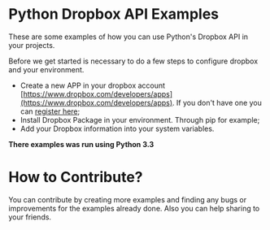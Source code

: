Python Dropbox API Examples
====================

These are some examples of how you can use Python's Dropbox API in your projects.

Before we get started is necessary to do a few steps to configure dropbox and your environment.

* Create a new APP in your dropbox account [https://www.dropbox.com/developers/apps](https://www.dropbox.com/developers/apps). If you don't have one you can [register here](https://db.tt/8aGace0);
* Install Dropbox Package in your environment. Through pip for example;
* Add your Dropbox information into your system variables.

**There examples was run using Python 3.3**

# How to Contribute?

You can contribute by creating more examples and finding any bugs or improvements for the examples already done. Also you can help sharing to your friends.